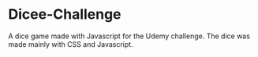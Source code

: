 # Dicee-Challenge
A dice game made with Javascript for the Udemy challenge.
The dice was made mainly with CSS and Javascript.

